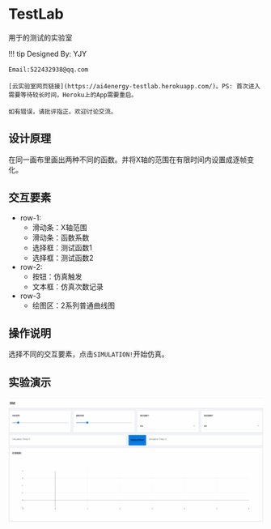 # TestLab

用于的测试的实验室

!!! tip
    Designed By: YJY

    Email:522432938@qq.com

    [云实验室网页链接](https://ai4energy-testlab.herokuapp.com/)。PS: 首次进入需要等待较长时间，Heroku上的App需要重启。

    如有错误，请批评指正。欢迎讨论交流。

## 设计原理

在同一画布里画出两种不同的函数。并将X轴的范围在有限时间内设置成逐帧变化。

## 交互要素

* row-1:
  * 滑动条：X轴范围
  * 滑动条：函数系数
  * 选择框：测试函数1
  * 选择框：测试函数2
* row-2:
  * 按钮：仿真触发
  * 文本框：仿真次数记录
* row-3
  * 绘图区：2系列普通曲线图

## 操作说明

选择不同的交互要素，点击`SIMULATION!`开始仿真。

## 实验演示

![图一](./assets/2.gif)
